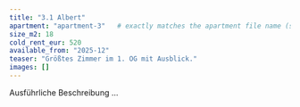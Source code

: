 ```yaml
---
title: "3.1 Albert"
apartment: "apartment-3"   # exactly matches the apartment file name (slug)
size_m2: 18
cold_rent_eur: 520
available_from: "2025-12"
teaser: "Größtes Zimmer im 1. OG mit Ausblick."
images: []
---
```

Ausführliche Beschreibung …
